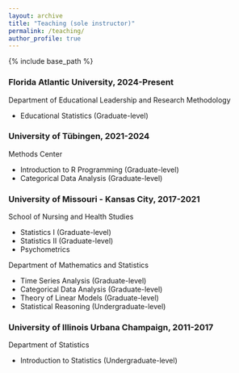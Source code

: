 ```yaml
---
layout: archive
title: "Teaching (sole instructor)"
permalink: /teaching/
author_profile: true
---
```


{% include base_path %}

### **Florida Atlantic University**, 2024-Present 
Department of Educational Leadership and Research Methodology 
- Educational Statistics (Graduate-level) 

### **University of Tübingen**, 2021-2024
Methods Center 
- Introduction to R Programming (Graduate-level)
- Categorical Data Analysis (Graduate-level)

### **University of Missouri - Kansas City**, 2017-2021
School of Nursing and Health Studies 
- Statistics I (Graduate-level) 
- Statistics II (Graduate-level) 
- Psychometrics
  
Department of Mathematics and Statistics 
- Time Series Analysis (Graduate-level)
- Categorical Data Analysis (Graduate-level)
- Theory of Linear Models (Graduate-level) 
- Statistical Reasoning (Undergraduate-level) 

### **University of Illinois Urbana Champaign**, 2011-2017
Department of Statistics 
- Introduction to Statistics (Undergraduate-level) 
